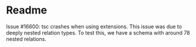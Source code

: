 # Readme

Issue #16600: tsc crashes when using extensions. This issue was due to deeply
nested relation types. To test this, we have a schema with around 78 nested
relations.
